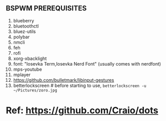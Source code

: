 ## BSPWM PREREQUISITES
1. blueberry
2. bluetoothctl
3. bluez-utils
4. polybar
5. nmcli
6. feh
7. rofi
8. xorg-xbacklight
9. font: "Iosevka Term,Iosevka Nerd Font" (usually comes with nerdfont)
10. mps-youtube
11. mplayer
12. https://github.com/bulletmark/libinput-gestures
13. betterlockscreen # before starting to use, `betterlockscreen -u ~/Pictures/zoro.jpg`

# Ref: https://github.com/Craio/dots
